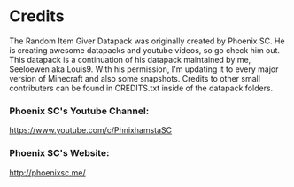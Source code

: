 # Credits

The Random Item Giver Datapack was originally created by Phoenix SC. He is creating awesome datapacks and youtube videos, so go check him out.
This datapack is a continuation of his datapack maintained by me, Seeloewen aka Louis9. With his permission, I'm updating it to every major version of Minecraft and also some snapshots.
Credits to other small contributers can be found in CREDITS.txt inside of the datapack folders.

### Phoenix SC's Youtube Channel:
https://www.youtube.com/c/PhnixhamstaSC

### Phoenix SC's Website:
http://phoenixsc.me/